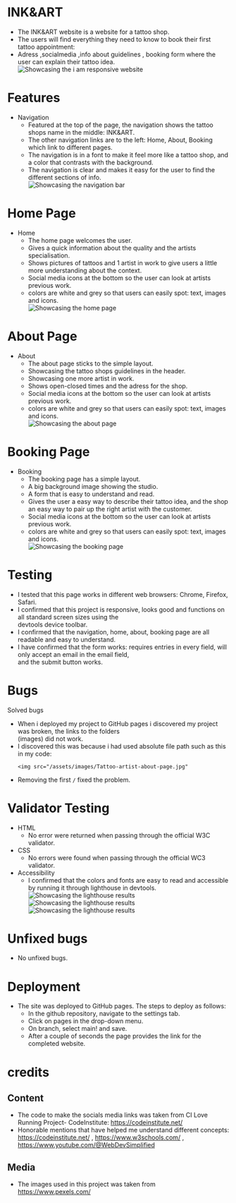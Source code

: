 # INK&ART
   + The INK&ART website is a website for a tattoo shop. <br />
   + The users will find everything they need to know to book their first tattoo appointment: <br />
   + Adress ,socialmedia ,info about guidelines , booking form where the user can explain their tattoo idea. <br />
     ![Showcasing the i am responsive website](assets/images/amiresponsive-ink-art.png) <br />
# Features
 + Navigation
   + Featured at the top of the page, the navigation shows the tattoo shops name in the middle: INK&ART.
   + The other navigation links are to the left: Home, About, Booking which link to different pages.
   + The navigation is in a font to make it feel more like a tattoo shop, and a color that contrasts with the background.
   + The navigation is clear and makes it easy for the user to find the different sections of info. <br />
   ![Showcasing the navigation bar](assets/images/ink-art-logo.png) <br />
# Home Page
 + Home
   + The home page welcomes the user.
   + Gives a quick information about the quality and the artists specialisation.
   + Shows pictures of tattoos and 1 artist in work to give users a little more understanding about the context.
   + Social media icons at the bottom so the user can look at artists previous work.
   + colors are white and grey so that users can easily spot: text, images and icons. <br />
   ![Showcasing the home page](assets/images/ink-art-welcome-page.png) <br />
# About Page
  + About
    + The about page sticks to the simple layout.
    + Showcasing the tattoo shops guidelines in the header.
    + Showcasing one more artist in work. 
    + Shows open-closed times and the adress for the shop.
    + Social media icons at the bottom so the user can look at artists previous work.
    + colors are white and grey so that users can easily spot: text, images and icons. <br />
    ![Showcasing the about page](assets/images/about-page.png) <br />
# Booking Page
  + Booking
    + The booking page has a simple layout.
    + A big background image showing the studio.
    + A form that is easy to understand and read.
    + Gives the user a easy way to describe their tattoo idea, and the shop an easy way to pair up the right artist with the customer.
    + Social media icons at the bottom so the user can look at artists previous work.
    + colors are white and grey so that users can easily spot: text, images and icons. <br />
    ![Showcasing the booking page](assets/images/art-ink-booking-page.png) <br />
# Testing
  + I tested that this page works in different web browsers: Chrome, Firefox, Safari.
  + I confirmed that this project is responsive, looks good and functions on all standard screen sizes using the <br /> devtools device toolbar.
  + I confirmed that the navigation, home, about, booking page are all readable and easy to understand.
  + I have confirmed that the form works: requires entries in every field, will only accept an email in the email field, <br /> and the submit button works.
# Bugs
  Solved bugs <br />
  + When i deployed my project to GitHub pages i discovered my project was broken, the links to the folders <br /> (images) did not work.
  + I discovered this was because i had used absolute file path such as this in my code:
    ```
    <img src="/assets/images/Tattoo-artist-about-page.jpg"
    ```
  + Removing the first ``` / ``` fixed the problem. <br />
# Validator Testing
  + HTML
    + No error were returned when passing through the official W3C validator.
  + CSS
    + No errors were found when passing through the official WC3 validator.
  + Accessibility
    + I confirmed that the colors and fonts are easy to read and accessible by running it through lighthouse in devtools.
    ![Showcasing the lighthouse results](assets/images/lighthouse-home.png) <br />
    ![Showcasing the lighthouse results](assets/images/lighthouse-about.png) <br />
    ![Showcasing the lighthouse results](assets/images/lighthouse-booking.png) <br />
# Unfixed bugs 
  + No unfixed bugs.
# Deployment
  + The site was deployed to GitHub pages. The steps to deploy as follows:
    + In the github repository, navigate to the settings tab.
    + Click on pages in the drop-down menu.
    + On branch, select main! and save.
    + After a couple of seconds the page provides the link for the completed website.
# credits
## Content
   + The code to make the socials media links was taken from CI Love Running Project- CodeInstitute: https://codeinstitute.net/
   + Honorable mentions that have helped me understand different concepts: https://codeinstitute.net/ , https://www.w3schools.com/ , https://www.youtube.com/@WebDevSimplified
## Media
   + The images used in this project was taken from https://www.pexels.com/
 